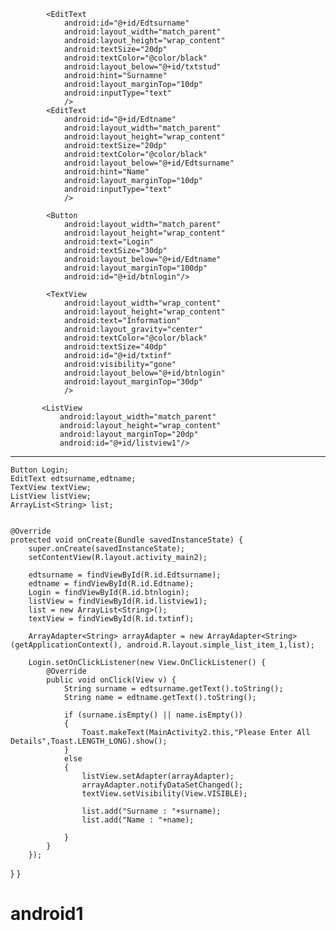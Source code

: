  <TextView
                android:id="@+id/txtstud"
                android:layout_gravity="center"
                android:layout_width="wrap_content"
                android:layout_height="wrap_content"
                android:text="Student Profile"
                android:layout_marginTop="40dp"
                android:textColor="@color/black"
                android:textSize="40dp"
                android:layout_centerHorizontal="true"/>

            <EditText
                android:id="@+id/Edtsurname"
                android:layout_width="match_parent"
                android:layout_height="wrap_content"
                android:textSize="20dp"
                android:textColor="@color/black"
                android:layout_below="@+id/txtstud"
                android:hint="Surnamne"
                android:layout_marginTop="10dp"
                android:inputType="text"
                />
            <EditText
                android:id="@+id/Edtname"
                android:layout_width="match_parent"
                android:layout_height="wrap_content"
                android:textSize="20dp"
                android:textColor="@color/black"
                android:layout_below="@+id/Edtsurname"
                android:hint="Name"
                android:layout_marginTop="10dp"
                android:inputType="text"
                />

            <Button
                android:layout_width="match_parent"
                android:layout_height="wrap_content"
                android:text="Login"
                android:textSize="30dp"
                android:layout_below="@+id/Edtname"
                android:layout_marginTop="100dp"
                android:id="@+id/btnlogin"/>

            <TextView
                android:layout_width="wrap_content"
                android:layout_height="wrap_content"
                android:text="Information"
                android:layout_gravity="center"
                android:textColor="@color/black"
                android:textSize="40dp"
                android:id="@+id/txtinf"
                android:visibility="gone"
                android:layout_below="@+id/btnlogin"
                android:layout_marginTop="30dp"
                />

           <ListView
               android:layout_width="match_parent"
               android:layout_height="wrap_content"
               android:layout_marginTop="20dp"
               android:id="@+id/listview1"/>


------------------------------------------------------------------------------



    Button Login;
    EditText edtsurname,edtname;
    TextView textView;
    ListView listView;
    ArrayList<String> list;


    @Override
    protected void onCreate(Bundle savedInstanceState) {
        super.onCreate(savedInstanceState);
        setContentView(R.layout.activity_main2);

        edtsurname = findViewById(R.id.Edtsurname);
        edtname = findViewById(R.id.Edtname);
        Login = findViewById(R.id.btnlogin);
        listView = findViewById(R.id.listview1);
        list = new ArrayList<String>();
        textView = findViewById(R.id.txtinf);

        ArrayAdapter<String> arrayAdapter = new ArrayAdapter<String>(getApplicationContext(), android.R.layout.simple_list_item_1,list);

        Login.setOnClickListener(new View.OnClickListener() {
            @Override
            public void onClick(View v) {
                String surname = edtsurname.getText().toString();
                String name = edtname.getText().toString();

                if (surname.isEmpty() || name.isEmpty())
                {
                    Toast.makeText(MainActivity2.this,"Please Enter All Details",Toast.LENGTH_LONG).show();
                }
                else
                {
                    listView.setAdapter(arrayAdapter);
                    arrayAdapter.notifyDataSetChanged();
                    textView.setVisibility(View.VISIBLE);

                    list.add("Surname : "+surname);
                    list.add("Name : "+name);

                }
            }
        });
}
}
# android1
